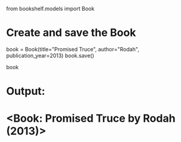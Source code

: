 from bookshelf.models import Book

# Create and save the Book
book = Book(title="Promised Truce", author="Rodah", publication_year=2013)
book.save()

book

# Output:
# <Book: Promised Truce by Rodah (2013)>
